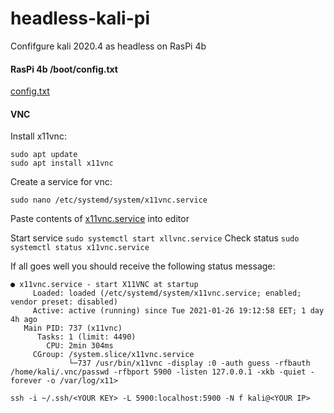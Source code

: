 # headless-kali-pi
Confifgure kali 2020.4 as headless on RasPi 4b

#### RasPi 4b /boot/config.txt
[config.txt](../main/config.txt)

#### VNC 
Install x11vnc:
```
sudo apt update
sudo apt install x11vnc
```

Create a service for vnc:

`sudo nano /etc/systemd/system/x11vnc.service`

Paste contents of [x11vnc.service](../main/x11vnc.service) into editor

Start service `sudo systemctl start xllvnc.service`
Check status `sudo systemctl status x11vnc.service`

If all goes well you should receive the following status message:

```
● x11vnc.service - start X11VNC at startup
     Loaded: loaded (/etc/systemd/system/x11vnc.service; enabled; vendor preset: disabled)
     Active: active (running) since Tue 2021-01-26 19:12:58 EET; 1 day 4h ago
   Main PID: 737 (x11vnc)
      Tasks: 1 (limit: 4490)
        CPU: 2min 304ms
     CGroup: /system.slice/x11vnc.service
             └─737 /usr/bin/x11vnc -display :0 -auth guess -rfbauth /home/kali/.vnc/passwd -rfbport 5900 -listen 127.0.0.1 -xkb -quiet -forever -o /var/log/x11>
```






`ssh -i ~/.ssh/<YOUR KEY> -L 5900:localhost:5900 -N f kali@<YOUR IP>`

